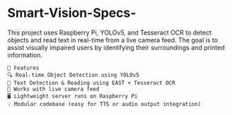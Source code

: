 # Smart-Vision-Specs-
This project uses Raspberry Pi, YOLOv5, and Tesseract OCR to detect objects and read text in real-time from a live camera feed. The goal is to assist visually impaired users by identifying their surroundings and printed information.
```
🚀 Features
🔍 Real-time Object Detection using YOLOv5
📖 Text Detection & Reading using EAST + Tesseract OCR
🎥 Works with live camera feed
🖥️ Lightweight server runs on Raspberry Pi
💡 Modular codebase (easy for TTS or audio output integration)
```
